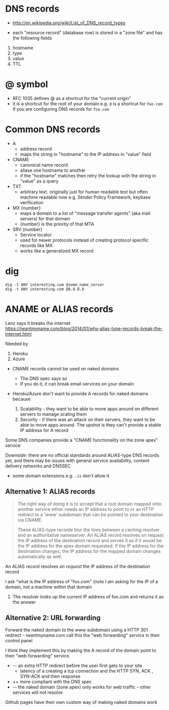 # DNS records

* http://en.wikipedia.org/wiki/List_of_DNS_record_types

* each "resource record" (database row) is stored in a "zone file" and has the following fields

1. hostname
2. type
3. value
4. TTL

# @ symbol

* RFC 1035 defines @ as a shortcut for the "current origin"
* it is a shortcut for the root of your domain e.g. `@` is a shortcut for `foo.com` if you are configuring DNS records for `foo.com`

# Common DNS records

* A
    * address record
    * maps the string in "hostname" to the IP address in "value" field
* CNAME
    * canonical name record
    * aliase one hostname to another
    * if the "hostname" matches then retry the lookup with the string in "value" as a query
* TXT
    * arbitrary text. originally just for human readable text but often machine
      readable now e.g. Sender Policy Framework, keybase verification
* MX {number}
    * maps a domain to a list of "message transfer agents" (aka mail servers) for that domain
    * {number} is the priority of that MTA
* SRV {number}
    * Service locator
    * used for newer protocols instead of creating protocol specific records like MX
    * works like a generalized MX record

# dig

```
dig -t ANY interesting.com @some_name_server
dig -t ANY interesting.com @8.8.8.8
```

# ANAME or ALIAS records

Lenz says it breaks the internet https://iwantmyname.com/blog/2014/01/why-alias-type-records-break-the-internet.html

Needed by

1. Heroku
2. Azure

* CNAME records cannot be used on naked domains
    * The DNS spec says so
    * If you do it, it can break email services on your domain

* Heroku/Azure don't want to provide A records for naked domains because
    1. Scalablilty - they want to be able to move apps around on different
       servers to manage scaling them
    2. Security - if there was an attack on their servers, they want to be able
       to move apps around.
    The upshot is they can't provide a stable IP address for A record

Some DNS companies provide a "CNAME functionality on the zone apex" service

Downside: there are no official standards around ALIAS-type DNS records yet,
and there may be issues with general service availability, content delivery
networks and DNSSEC
* some domain extensions e.g. `.is` don't allow it

## Alternative 1: ALIAS records

> The right way of doing it is to accept that a root domain mapped onto another service either needs an IP address to point to or an HTTP redirect to a 'www' subdomain that can be pointed to your destination via CNAME.

> These ALIAS-type records blur the lines between a caching resolver and an authoritative nameserver. An ALIAS record resolves on request the IP address of the destination record and serves it as if it would be the IP address for the apex domain requested. If the IP address for the destination changes, the IP address for the mapped domain changes automatically as well.

An ALIAS record resolves _on request_ the IP address of the destination record

I ask "what is the IP address of "foo.com" (note I am asking for the IP of a domain, not a machine within that domain
1. The resolver looks up the current IP address of foo.com and returns it as the answer

## Alternative 2: URL forwarding

Forward the naked domain to the www subdomain using a HTTP 301 redirect -
iwantmyname.com call this the "web forwarding" service in their control panel

I think they implement this by making the A record of the domain point to their
"web forwarding" service.

* -- an extra HTTP redirect before the user first gets to your site
    * latency of a creating a tcp connection and the HTTP SYN, ACK , SYN-ACK and then response
* ++ more compliant with the DNS spec
* -- the naked domain (zone apex) only works for web traffic - other services will not resolve

Github pages have their own custom way of making naked domains work

